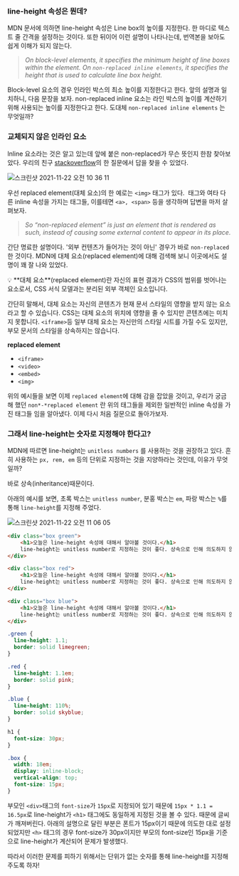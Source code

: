 ### line-height 속성은 뭔데?

MDN 문서에 의하면 line-height 속성은 Line box의 높이를 지정한다. 한 마디로 텍스트 줄 간격을 설정하는 것이다. 또한 뒤이어 이런 설명이 나타나는데, 번역본을 보아도 쉽게 이해가 되지 않는다.

> *On block-level elements, it specifies the minimum height of line boxes within the element. On `non-replaced inline elements`, it specifies the height that is used to calculate line box height.*
> 

Block-level 요소의 경우 인라인 박스의 최소 높이를 지정한다고 한다. 앞의 설명과 일치하니, 다음 문장을 보자. non-replaced inline 요소는 라인 박스의 높이를 계산하기 위해 사용되는 높이를 지정한다고 한다. 도대체 `non-replaced inline elements` 는 무엇일까?

### 교체되지 않은 인라인 요소

lnline 요소라는 것은 알고 있는데 앞에 붙은 non-replaced가 무슨 뜻인지 한참 찾아보았다. 우리의 친구 [stackoverflow](https://stackoverflow.com/questions/12468176/what-is-a-non-replaced-inline-element)의 한 질문에서 답을 찾을 수 있었다. 

![스크린샷 2021-11-22 오전 10 36 11](https://user-images.githubusercontent.com/48341341/143008237-4a5883a8-a6b4-4c90-abfa-52f7f2b1924e.png)


우선 replaced element(대체 요소)의 한 예로는 `<img>` 태그가 있다. <img> 태그와 여타 다른 inline 속성을 가지는 태그들, 이를테면 `<a>, <span>` 등을 생각하며 답변을 마저 살펴보자.

> *So “non-replaced element” is just an element that is rendered as such, instead of causing some external content to appear in its place.*
> 

간단 명료한 설명이다. '외부 컨텐츠가 들어가는 것이 아닌' 경우가 바로 `non-replaced`한 것이다. MDN에 대체 요소(replaced element)에 대해 검색해 보니 이곳에서도 설명이 꽤 잘 나와 있었다. 

<aside>
💡 **대체 요소**(replaced element)란 자신의 표현 결과가 CSS의 범위를 벗어나는 요소로서, CSS 서식 모델과는 분리된 외부 객체인 요소입니다.

간단히 말해서, 대체 요소는 자신의 콘텐츠가 현재 문서 스타일의 영향을 받지 않는 요소라고 할 수 있습니다. CSS는 대체 요소의 위치에 영향을 줄 수 있지만 콘텐츠에는 미치지 못합니다. `<iframe>`등 일부 대체 요소는 자신만의 스타일 시트를 가질 수도 있지만, 부모 문서의 스타일을 상속하지는 않습니다.

</aside>

**replaced element**

- ```<iframe>```
- ```<video>```
- ```<embed>```
- ```<img>```

위의 예시들을 보면 이제 `replaced element`에 대해 감을 잡았을 것이고, 우리가 궁금해 했던 `non*-*replaced element` 란 위의 태그들을 제외한 일반적인 inline 속성을 가진 태그들 임을 알아냈다. 이제 다시 처음 질문으로 돌아가보자.

### 그래서 line-height는 숫자로 지정해야 한다고?

MDN에 따르면 line-height는 `unitless numbers` 를 사용하는 것을 권장하고 있다. 흔히 사용하는 `px, rem, em` 등의 단위로 지정하는 것을 지양하라는 것인데, 이유가 무엇일까?

바로 상속(inheritance)때문이다. 

아래의 예시를 보면, 초록 박스는 ```unitless number```, 분홍 박스는 ```em```, 파랑 박스는 ```%```를 통해 ```line-height```를 지정해 주었다. 

![스크린샷 2021-11-22 오전 11 06 05](https://user-images.githubusercontent.com/48341341/143008273-45724ac8-245b-475b-a6b1-30517e8fe0c2.png)


```html
<div class="box green">
	<h1>오늘은 line-height 속성에 대해서 알아볼 것이다.</h1>
	line-height는 unitless number로 지정하는 것이 좋다. 상속으로 인해 의도하지 않은 결과가 나타날 수 있기 때문이다.
</div>

<div class="box red">
	<h1>오늘은 line-height 속성에 대해서 알아볼 것이다.</h1>
	line-height는 unitless number로 지정하는 것이 좋다. 상속으로 인해 의도하지 않은 결과가 나타날 수 있기 때문이다.
</div>

<div class="box blue">
	<h1>오늘은 line-height 속성에 대해서 알아볼 것이다.</h1>
	line-height는 unitless number로 지정하는 것이 좋다. 상속으로 인해 의도하지 않은 결과가 나타날 수 있기 때문이다.
</div>
```

```css
.green {
  line-height: 1.1;
  border: solid limegreen;
}

.red {
  line-height: 1.1em;
  border: solid pink;
}

.blue {
  line-height: 110%;
  border: solid skyblue;
}

h1 {
  font-size: 30px;
}

.box {
  width: 18em;
  display: inline-block;
  vertical-align: top;
  font-size: 15px;
}
```

	
부모인 ```<div>```태그의 ```font-size```가 ```15px```로 지정되어 있기 때문에 ```15px * 1.1 = 16.5px```로 line-height가 ```<h1>``` 태그에도 동일하게 지정된 것을 볼 수 있다. 때문에 글씨가 깨져버린다. 아래의 설명으로 달린 부분은 폰트가 15px이기 때문에 의도한 대로 설정되었지만 ```<h>``` 태그의 경우 font-size가 30px이지만 부모의 font-size인 15px을 기준으로 line-height가 계산되어 문제가 발생했다.

따라서 이러한 문제를 피하기 위해서는 단위가 없는 숫자를 통해 line-height를 지정해 주도록 하자!
